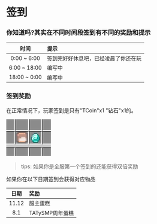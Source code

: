 # 签到

### 你知道吗?其实在不同时间段签到有不同的奖励和提示

| 时间 | 提示 |
| :---: | :--- |
| 0:00 ~ 6:00 | 签到完好好休息吧，已经凌晨了你还在玩 |
| 6:00 ~ 18:00 | 编写中 |
| 18:00 ~ 0:00 | 编写中 |

### 签到奖励

在正常情况下，玩家签到是只有"TCoin"x1 "钻石"x1的。

<img src="/tips/signin/reward.jpg">

> tips: 如果你是全服第一个签到的还能获得双倍奖励

如果你在以下日期签到会获得对应物品

| 日期 | 奖励 |
| :---: | :--- |
| 11.12 | 服主蛋糕  |
| 8.1 | TATySMP周年蛋糕 |